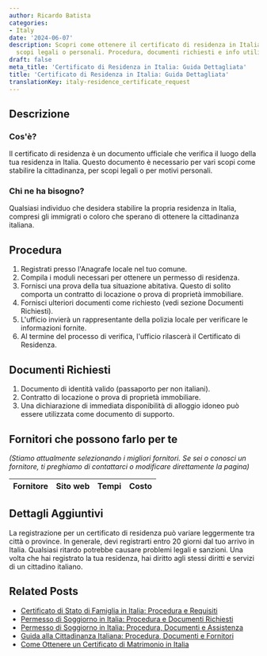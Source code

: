 ```yaml
---
author: Ricardo Batista
categories:
- Italy
date: '2024-06-07'
description: Scopri come ottenere il certificato di residenza in Italia per cittadinanza,
  scopi legali o personali. Procedura, documenti richiesti e info utili inclusi.
draft: false
meta_title: 'Certificato di Residenza in Italia: Guida Dettagliata'
title: 'Certificato di Residenza in Italia: Guida Dettagliata'
translationKey: italy-residence_certificate_request
---
```



## Descrizione
### Cos'è?
Il certificato di residenza è un documento ufficiale che verifica il luogo della tua residenza in Italia. Questo documento è necessario per vari scopi come stabilire la cittadinanza, per scopi legali o per motivi personali.

### Chi ne ha bisogno?
Qualsiasi individuo che desidera stabilire la propria residenza in Italia, compresi gli immigrati o coloro che sperano di ottenere la cittadinanza italiana.

## Procedura
1. Registrati presso l'Anagrafe locale nel tuo comune.
2. Compila i moduli necessari per ottenere un permesso di residenza.
3. Fornisci una prova della tua situazione abitativa. Questo di solito comporta un contratto di locazione o prova di proprietà immobiliare.
4. Fornisci ulteriori documenti come richiesto (vedi sezione Documenti Richiesti).
5. L'ufficio invierà un rappresentante della polizia locale per verificare le informazioni fornite.
6. Al termine del processo di verifica, l'ufficio rilascerà il Certificato di Residenza.

## Documenti Richiesti
1. Documento di identità valido (passaporto per non italiani).
2. Contratto di locazione o prova di proprietà immobiliare.
3. Una dichiarazione di immediata disponibilità di alloggio idoneo può essere utilizzata come documento di supporto.

## Fornitori che possono farlo per te

_(Stiamo attualmente selezionando i migliori fornitori. Se sei o conosci un fornitore, ti preghiamo di contattarci o modificare direttamente la pagina)_

| Fornitore       |     Sito web    |     Tempi        |       Costo      |
| --------------- | --------------- |  :-------------: | :-------------: |

## Dettagli Aggiuntivi
La registrazione per un certificato di residenza può variare leggermente tra città o province. In generale, devi registrarti entro 20 giorni dal tuo arrivo in Italia. Qualsiasi ritardo potrebbe causare problemi legali e sanzioni. Una volta che hai registrato la tua residenza, hai diritto agli stessi diritti e servizi di un cittadino italiano.


## Related Posts

- [Certificato di Stato di Famiglia in Italia: Procedura e Requisiti](https://tramitit.com/it/guides/italy/richiesta_certificato_di_stato_di_famiglia/)
- [Permesso di Soggiorno in Italia: Procedura e Documenti Richiesti](https://tramitit.com/it/guides/italy/richiesta_carta_di_soggiorno/)
- [Permesso di Soggiorno in Italia: Procedura, Documenti e Assistenza](https://tramitit.com/it/guides/italy/domanda_di_permesso_di_soggiorno/)
- [Guida alla Cittadinanza Italiana: Procedura, Documenti e Fornitori](https://tramitit.com/it/guides/italy/richiesta_di_cittadinanza_italiana/)
- [Come Ottenere un Certificato di Matrimonio in Italia](https://tramitit.com/it/guides/italy/richiesta_certificato_di_matrimonio/)